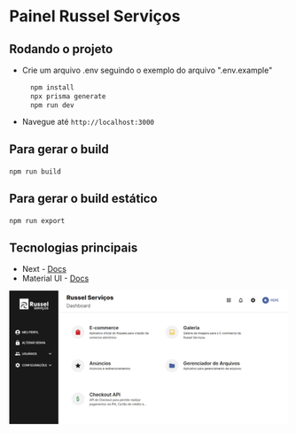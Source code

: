 # Painel Russel Serviços

## Rodando o projeto

- Crie um arquivo .env seguindo o exemplo do arquivo ".env.example"

  ```
    npm install
    npx prisma generate
    npm run dev

  ```

- Navegue até `http://localhost:3000`

## Para gerar o build

`npm run build`

## Para gerar o build estático

`npm run export`

## Tecnologias principais

- Next - [Docs](https://nextjs.org/docs)
- Material UI - [Docs](https://mui.com/material-ui/getting-started/overview/)

![](screenshot.png)
